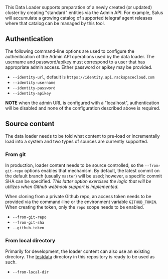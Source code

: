 This Data Loader supports preparation of a newly created (or updated) cluster by creating "standard" entities via the Admin API. For example, Salus will accumulate a growing catalog of supported telegraf agent releases where that catalog can be managed by this tool.

## Authentication

The following command-line options are used to configure the authentication of the Admin API operations used by the data loader. The username and password/apikey must correspond to a user that has appropriate admin access. Either password or apikey may be provided.

-  `--identity-url`, default is `https://identity.api.rackspacecloud.com`
-  `--identity-username` 
-  `--identity-password` 
-  `--identity-apikey`

**NOTE** when the admin URL is configured with a "localhost", authentication will be disabled and none of the configuration described above is required.

## Source content

The data loader needs to be told what content to pre-load or incrementally load into a system and two types of sources are currently supported.

### From git

In production, loader content needs to be source controlled, so the `--from-git-repo` options enables that mechanism. By default, the latest commit on the default branch (usually `master`) will be used; however, a specific commit SHA can be specified. _This latter option exercises the logic that will be utilizes when Github webhook support is implemented._ 

When cloning from a private Github repo, an access token needs to be provided via the command-line or the environment variable `GITHUB_TOKEN`. When creating the token, only the `repo` scope needs to be enabled.

-  `--from-git-repo`
-  `--from-git-sha`
-  `--github-token`

### From local directory

Primarily for development, the loader content can also use an existing directory. The [testdata](testdata) directory in this repository is ready to be used as such.

-  `--from-local-dir`
